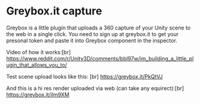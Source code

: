 # Greybox.it capture

Greybox is a little plugin that uploads a 360 capture of your Unity scene to the web in a single click. You need to sign up at greybox.it to get your presonal token and paste it into Greybox component in the inspector.

Video of how it works:[br]
https://www.reddit.com/r/Unity3D/comments/bbl97w/im_building_a_little_plugin_that_allows_you_to/

Test scene upload looks like this: [br]
https://greybox.it/PkQtVJ

And this is a hi res render uploaded via web (can take any equirect):[br]
https://greybox.it/ilm9XM
